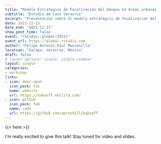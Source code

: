 ```yaml
---
title: "Modelo Estratégico de Focalización del Dengue en Áreas urbanas de México"
subtitle: "Estudio de Caso Veracruz"
excerpt: "Presentación sobre el modelo estratégico de focalizacion del dengue en área úrbanas de México"
date: 2021-12-13
date_end: "2021-12-13"
show_post_time: false
event: "rstudio::global(2021)"
event_url: https://global.rstudio.com
author: "Felipe Antonio Dzul Manzanilla"
location: "Xalapa, Veracruz, México"
draft: false
# layout options: single, single-sidebar
layout: single
categories:
- workshop
links:
- icon: door-open
  icon_pack: fas
  name: website
  url: https://bakeoff.netlify.com/
- icon: github
  icon_pack: fab
  name: code
  url: https://github.com/apreshill/bakeoff
---
```


{{< here >}}

I'm really excited to give this talk! Stay tuned for video and slides.
